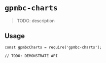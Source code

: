 # `gpmbc-charts`

> TODO: description

## Usage

```
const gpmbcCharts = require('gpmbc-charts');

// TODO: DEMONSTRATE API
```

